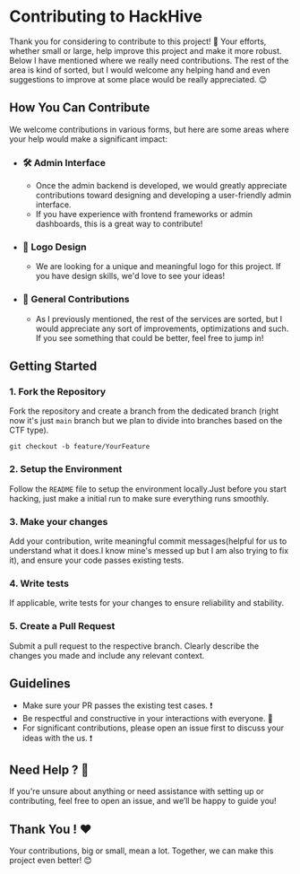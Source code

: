 # Contributing to HackHive 
Thank you for considering to contribute to this project! 🎉 Your efforts, whether small or large, help improve this project and make it more robust. Below I have mentioned where we really need contributions. The rest of the area is kind of sorted, but I would welcome any helping hand and even suggestions to improve at some place would be really appreciated. 😊

## How You Can Contribute 
We welcome contributions in various forms, but here are some areas where your help would make a significant impact:
* ### 🛠️ Admin Interface
    * Once the admin backend is developed, we would greatly appreciate contributions toward designing and developing a user-friendly admin interface.
    * If you have experience with frontend frameworks or admin dashboards, this is a great way to contribute!
* ### 🎨 Logo Design
    * We are looking for a unique and meaningful logo for this project. If you have design skills, we'd love to see your ideas!
* ### 🤝 General Contributions
    * As I previously mentioned, the rest of the services are sorted, but I would appreciate any sort of improvements, optimizations and such. If you see something that could be better, feel free to jump in!

## Getting Started 
### 1. Fork the Repository
Fork the repository and create a branch from the dedicated branch (right now it's just `main` branch but we plan to divide into branches based on the CTF type).
```
git checkout -b feature/YourFeature
```

### 2. Setup the Environment
Follow the  `README` file to setup the environment locally.Just before you start hacking, just make a initial run to make sure everything runs smoothly.

### 3. Make your changes
Add your contribution, write meaningful commit messages(helpful for us to understand what it does.I know mine's messed up but I am also trying to fix it), and ensure your code passes existing tests.

### 4. Write tests
If applicable, write tests for your changes to ensure reliability and stability.

### 5. Create a Pull Request
Submit a pull request to the respective branch. Clearly describe the changes you made and include any relevant context.

## Guidelines 
* Make sure your PR passes the existing test cases. ❗
* Be respectful and constructive in your interactions with everyone. 👥
* For significant contributions, please open an issue first to discuss your ideas with the us. ❗

## Need Help ? 👀
If you're unsure about anything or need assistance with setting up or contributing, feel free to open an issue, and we’ll be happy to guide you!

## Thank You ! ❤️
Your contributions, big or small, mean a lot. Together, we can make this project even better! 😊
